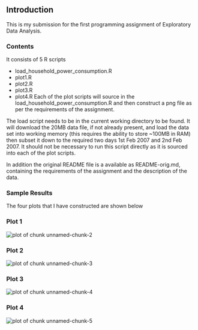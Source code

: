 ## Introduction

This is my submission for the first programming assignment of Exploratory Data Analysis.

### Contents

It consists of 5 R scripts
* load_household_power_consumption.R
* plot1.R
* plot2.R
* plot3.R
* plot4.R
Each of the plot scripts will source in the load_household_power_consumption.R and then construct
a png file as per the requirements of the assignment.

The load script needs to be in the current working directory to be found.
It will download the 20MB data file, if not already present,  and load the data set into working memory 
(this requires the ability to store ~100MB in RAM) then subset it down to the required two
days 1st Feb 2007 and 2nd Feb 2007.
It should not be necessary to run this script directly as it is sourced into each of the plot scripts.

In addition the original README file is a available as README-orig.md, containing the 
requirements of the assignment and the description of the data.

### Sample Results


The four plots that I have constructed are shown below


### Plot 1


![plot of chunk unnamed-chunk-2](results/plot1.png)


### Plot 2

![plot of chunk unnamed-chunk-3](results/plot2.png)


### Plot 3

![plot of chunk unnamed-chunk-4](results/plot3.png)


### Plot 4

![plot of chunk unnamed-chunk-5](results/plot4.png)


